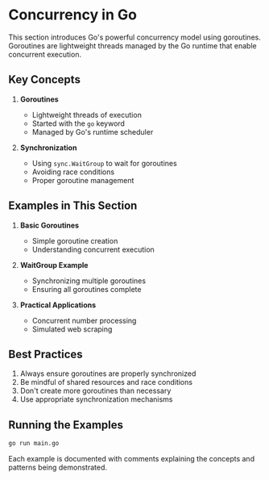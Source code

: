 # Concurrency in Go

This section introduces Go's powerful concurrency model using goroutines. Goroutines are lightweight threads managed by the Go runtime that enable concurrent execution.

## Key Concepts

1. **Goroutines**
   - Lightweight threads of execution
   - Started with the `go` keyword
   - Managed by Go's runtime scheduler

2. **Synchronization**
   - Using `sync.WaitGroup` to wait for goroutines
   - Avoiding race conditions
   - Proper goroutine management

## Examples in This Section

1. **Basic Goroutines**
   - Simple goroutine creation
   - Understanding concurrent execution

2. **WaitGroup Example**
   - Synchronizing multiple goroutines
   - Ensuring all goroutines complete

3. **Practical Applications**
   - Concurrent number processing
   - Simulated web scraping

## Best Practices

1. Always ensure goroutines are properly synchronized
2. Be mindful of shared resources and race conditions
3. Don't create more goroutines than necessary
4. Use appropriate synchronization mechanisms

## Running the Examples

```bash
go run main.go
```

Each example is documented with comments explaining the concepts and patterns being demonstrated.
